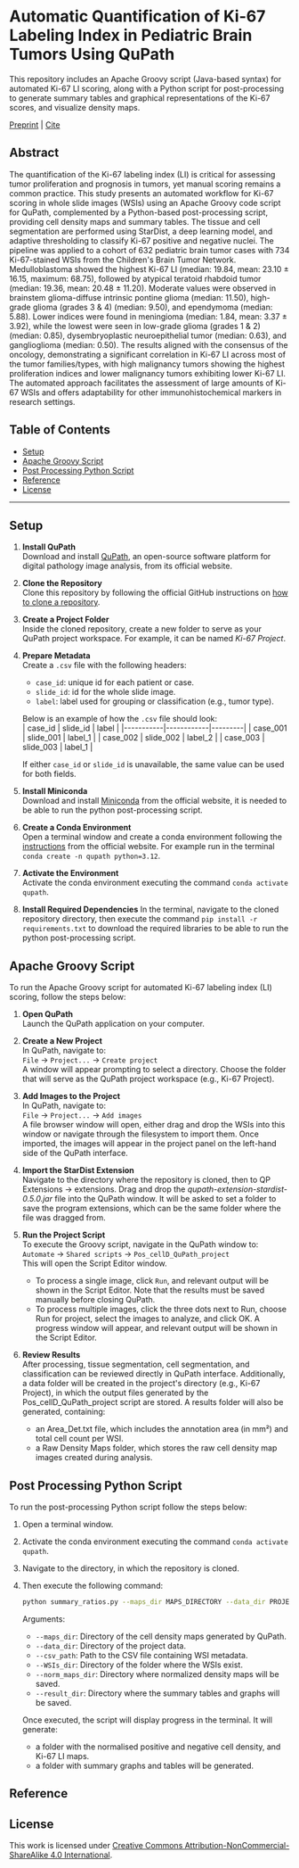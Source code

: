 # Automatic Quantification of Ki-67 Labeling Index in Pediatric Brain Tumors Using QuPath

This repository includes an Apache Groovy script (Java-based syntax) for automated Ki-67 LI scoring, along with a Python script for post-processing to generate summary tables and graphical representations of the Ki-67 scores, and visualize density maps.

[Preprint]() | [Cite](#reference)

## Abstract   
The quantification of the Ki-67 labeling index (LI) is critical for assessing tumor proliferation and prognosis in tumors, yet manual scoring remains a common practice. This study presents an automated workflow for Ki-67 scoring in whole slide images (WSIs) using an Apache Groovy code script for QuPath, complemented by a Python-based post-processing script, providing cell density maps and summary tables. The tissue and cell segmentation are performed using StarDist, a deep learning model, and adaptive thresholding to classify Ki-67 positive and negative nuclei. The pipeline was applied to a cohort of 632 pediatric brain tumor cases with 734 Ki-67-stained WSIs from the Children's Brain Tumor Network. Medulloblastoma showed the highest Ki-67 LI (median: 19.84, mean: 23.10 ± 16.15, maximum: 68.75), followed by atypical teratoid rhabdoid tumor (median: 19.36, mean: 20.48 ± 11.20). Moderate values were observed in brainstem glioma-diffuse intrinsic pontine glioma (median: 11.50), high-grade glioma (grades 3 & 4) (median: 9.50), and ependymoma (median: 5.88). Lower indices were found in meningioma (median: 1.84, mean: 3.37 ± 3.92), while the lowest were seen in low-grade glioma (grades 1 & 2) (median: 0.85), dysembryoplastic neuroepithelial tumor (median: 0.63), and ganglioglioma (median: 0.50). The results aligned with the consensus of the oncology, demonstrating a significant correlation in Ki-67 LI across most of the tumor families/types, with high malignancy tumors showing the highest proliferation indices and lower malignancy tumors exhibiting lower Ki-67 LI. The automated approach facilitates the assessment of large amounts of Ki-67 WSIs and offers adaptability for other immunohistochemical markers in research settings. 

## Table of Contents
- [Setup](#Setup)
- [Apache Groovy Script](#groovy)
- [Post Processing Python Script](#post-processing)
- [Reference](#reference)
- [License](#license)
---

## Setup

1. **Install QuPath**  
   Download and install [QuPath](https://qupath.github.io), an open-source software platform for digital pathology image analysis, from its official website.

2. **Clone the Repository**  
   Clone this repository by following the official GitHub instructions on [how to clone a repository](https://docs.github.com/en/repositories/creating-and-managing-repositories/cloning-a-repository).

3. **Create a Project Folder**  
   Inside the cloned repository, create a new folder to serve as your QuPath project workspace. For example, it can be named *Ki-67 Project*.

4. **Prepare Metadata**  
   Create a `.csv` file with the following headers:  
   - `case_id`: unique id for each patient or case.  
   - `slide_id`: id for the whole slide image.  
   - `label`: label used for grouping or classification (e.g., tumor type).  

   Below is an example of how the `.csv` file should look:  
   | case_id   | slide_id   | label   |
   |-----------|------------|---------|
   | case_001  | slide_001  | label_1 |
   | case_002  | slide_002  | label_2 |
   | case_003  | slide_003  | label_1 |

   If either `case_id` or `slide_id` is unavailable, the same value can be used for both fields.

5. **Install Miniconda**    
   Download  and install [Miniconda](https://docs.conda.io/projects/conda/en/latest/index.html) from the official website, it is needed to be able to run the python post-processing script.

6. **Create a Conda Environment**  
   Open a terminal window and create a conda environment following the [instructions](https://docs.conda.io/projects/conda/en/latest/user-guide/tasks/manage-environments.html) from the official website. For example run in the terminal `conda create -n qupath python=3.12`.

7. **Activate the Environment**  
   Activate the conda environment executing the command `conda activate qupath`.

8. **Install Required Dependencies**
   In the terminal, navigate to the cloned repository directory, then execute the command `pip install -r requirements.txt` to download the required libraries to be able to run the python post-processing script.

## Apache Groovy Script

To run the Apache Groovy script for automated Ki-67 labeling index (LI) scoring, follow the steps below:

1. **Open QuPath**  
   Launch the QuPath application on your computer.

2. **Create a New Project**  
   In QuPath, navigate to:  
   `File` -> `Project...` -> `Create project`  
   A window will appear prompting to select a directory. Choose the folder that will serve as the QuPath project workspace (e.g., Ki-67 Project).

3. **Add Images to the Project**  
   In QuPath, navigate to:  
   `File` -> `Project...` -> `Add images`  
   A file browser window will open, either drag and drop the WSIs into this window or navigate through the filesystem to import them. Once imported, the images will appear in the project panel on the left-hand side of the QuPath interface.

4. **Import the StarDist Extension**  
   Navigate to the directory where the repository is cloned, then to QP Extensions -> extensions. Drag and drop the *qupath-extension-stardist-0.5.0.jar* file into the QuPath window. It will be asked to set a folder to save the program extensions, which can be the same folder where the file was dragged from.

5. **Run the Project Script**  
   To execute the Groovy script, navigate in the QuPath window to:  
   `Automate` -> `Shared scripts` -> `Pos_cellD_QuPath_project`  
   This will open the Script Editor window.
   - To process a single image, click `Run`, and relevant output will be shown in the Script Editor. Note that the results must be saved manually before closing QuPath.
   - To process multiple images, click the three dots next to Run, choose Run for project, select the images to analyze, and click OK. A progress window will appear, and relevant output will be shown in the Script Editor.

6. **Review Results**  
   After processing, tissue segmentation, cell segmentation, and classification can be reviewed directly in QuPath interface. Additionally, a data folder will be created in the project's directory (e.g., Ki-67 Project), in which the output files generated by the Pos_cellD_QuPath_project script are stored. A results folder will also be generated, containing:
   - an Area_Det.txt file, which includes the annotation area (in mm²) and total cell count per WSI.
   - a Raw Density Maps folder, which stores the raw cell density map images created during analysis.

## Post Processing Python Script
To run the post-processing Python script follow the steps below:

1. Open a terminal window.

2. Activate the conda environment executing the command `conda activate qupath`.

3. Navigate to the directory, in which the repository is cloned.

4. Then execute the following command:
    ```bash
    python summary_ratios.py --maps_dir MAPS_DIRECTORY --data_dir PROJECT_DATA_DIRECTORY --csv_path PATH_to_CSV --WSIs_dir WSI_DIRECTORY --norm_maps_dir NORM_MAPS_DIRECTORY --result_dir RESULT_DIRECTORY
    ```
    Arguments:
    - `--maps_dir`: Directory of the cell density maps generated by QuPath.
    - `--data_dir`: Directory of the project data.
    - `--csv_path`: Path to the CSV file containing WSI metadata.
    - `--WSIs_dir`: Directory of the folder where the WSIs exist.
    - `--norm_maps_dir`: Directory where normalized density maps will be saved.
    - `--result_dir`: Directory where the summary tables and graphs will be saved.
   
   Once executed, the script will display progress in the terminal. It will generate:
   - a folder with the normalised positive and negative cell density, and Ki-67 LI maps.
   - a folder with summary graphs and tables will be generated.

## Reference

## License
This work is licensed under [Creative Commons Attribution-NonCommercial-ShareAlike 4.0 International](https://creativecommons.org/licenses/by-nc-sa/4.0/).
